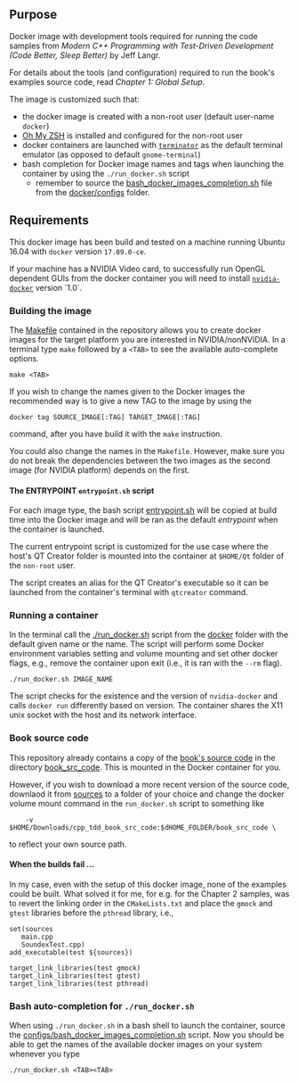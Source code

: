 ## Purpose

Docker image with development tools required for running the code samples from _Modern C++ Programming with Test-Driven Development (Code Better, Sleep Better)_ by Jeff Langr.

For details about the tools (and configuration) required to run the book's examples source code, read _Chapter 1: Global Setup_.

The image is customized such that:
* the docker image is created with a non-root user (default user-name `docker`)
* [Oh My ZSH](http://ohmyz.sh/) is installed and configured for the non-root user
* docker containers are launched with [`terminator`](https://gnometerminator.blogspot.nl/p/introduction.html) as the default terminal emulator (as opposed to default `gnome-terminal`)
* bash completion for Docker image names and tags when launching the container by using the `./run_docker.sh` script
	* remember to source the [bash_docker_images_completion.sh](./docker/configs/bash_docker_images_completion.sh) file from the [docker/configs](./dokcer/configs) folder.

## Requirements

This docker image has been build and tested on a machine running Ubuntu 16.04 with `docker` version `17.09.0-ce`. 

If your machine has a NVIDIA Video card, to successfully run OpenGL dependent GUIs from the docker container you will need to install [`nvidia-docker`](https://github.com/NVIDIA/nvidia-docker/wiki/Installation-(version-1.0)) version `1.0`. 


### Building the image

The [Makefile](Makefile) contained in the repository allows you to create docker images for the target platform you are interested in NVIDIA/nonNVIDIA. In a terminal type `make` followed by a `<TAB>` to see the available auto-complete options. 
```
make <TAB>
```

If you wish to change the names given to the Docker images the recommended way is to give a new TAG to the image by using the 
```
docker tag SOURCE_IMAGE[:TAG] TARGET_IMAGE[:TAG]
```

command, after you have build it with the `make` instruction. 

You could also change the names in the `Makefile`. However, make sure you do not break the dependencies between the two images as the second image (for NVIDIA platform) depends on the first. 

#### The ENTRYPOINT `entrypoint.sh` script
For each image type, the bash script [entrypoint.sh](./entrypoint.sh) will be copied at build time into the Docker image and will be ran as the default _entrypoint_ when the container is launched. 

The current entrypoint script is customized for the use case where the host's QT Creator folder is mounted into the container at `$HOME/Qt` folder of the `non-root` user. 

The script creates an alias for the QT Creator's executable so it can be launched from the container's terminal with `qtcreator` command.

### Running a container

In the terminal call the [./run_docker.sh](./run_docker.sh) script from the [docker](./docker) folder with the default given name or the name. The script will perform some Docker environment variables setting and volume mounting and set other docker flags, e.g., remove the container upon exit (i.e., it is ran with the `--rm` flag).

```
./run_docker.sh IMAGE_NAME
```

The script checks for the existence and the version of `nvidia-docker` and calls `docker run` differently based on version. The container shares the X11 unix socket with the host and its network interface.

### Book source code

This repository already contains a copy of the [book's source code](https://pragprog.com/titles/lotdd/source_code) in the directory [book_src_code](./book_src_code). This is mounted in the Docker container for you. 

However, if you wish to download a more recent version of the source code, downlaod it from [sources](https://pragprog.com/titles/lotdd/source_code) to a folder of your choice and change the docker volume mount command in the `run_docker.sh` script to something like
```
    -v $HOME/Downloads/cpp_tdd_book_src_code:$dHOME_FOLDER/book_src_code \
```
to reflect your own source path.


#### When the builds fail ...

In my case, even with the setup of this docker image, none of the examples could be built. What solved it for me, for e.g. for the Chapter 2 samples, was to revert the linking order in the `CMakeLists.txt` and place the `gmock` and `gtest` libraries before the `pthread` library, i.e.,
```
set(sources 
   main.cpp 
   SoundexTest.cpp)
add_executable(test ${sources})

target_link_libraries(test gmock)
target_link_libraries(test gtest)
target_link_libraries(test pthread)

```

### Bash auto-completion for `./run_docker.sh`

When using `./run_docker.sh` in a bash shell to launch the container, source the [configs/bash_docker_images_completion.sh](./configs/bash_docker_images_completion.sh) script. Now you should be able to get the names of the available docker images on your system whenever you type 
```
./run_docker.sh <TAB><TAB>
```